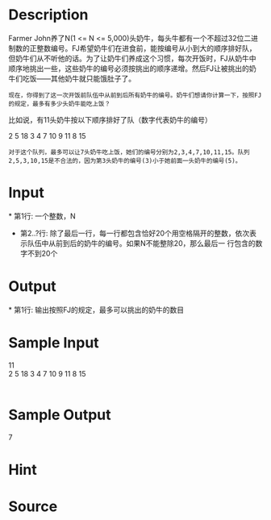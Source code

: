 
# Description

<div class="content">    Farmer John养了N(1 &lt;= N &lt;= 5,000)头奶牛，每头牛都有一个不超过32位二进制数的正整数编号。FJ希望奶牛们在进食前，能按编号从小到大的顺序排好队，但奶牛们从不听他的话。为了让奶牛们养成这个习惯，每次开饭时，FJ从奶牛中顺序地挑出一些，这些奶牛的编号必须按挑出的顺序递增。然后FJ让被挑出的奶牛们吃饭——其他奶牛就只能饿肚子了。

    现在，你得到了这一次开饭前队伍中从前到后所有奶牛的编号。奶牛们想请你计算一下，按照FJ的规定，最多有多少头奶牛能吃上饭？

比如说，有11头奶牛按以下顺序排好了队（数字代表奶牛的编号）

2 5 18 3 4 7 10 9 11 8 15

    对于这个队列，最多可以让7头奶牛吃上饭，她们的编号分别为2,3,4,7,10,11,15。队列2,5,3,10,15是不合法的，因为第3头奶牛的编号(3)小于她前面一头奶牛的编号(5)。

</div>

# Input

<div class="content">* 第1行: 一个整数，N

* 第2..?行: 除了最后一行，每一行都包含恰好20个用空格隔开的整数，依次表             示队伍中从前到后的奶牛的编号。如果N不能整除20，那么最后一              行包含的数字不到20个
</div>

# Output

<div class="content">* 第1行: 输出按照FJ的规定，最多可以挑出的奶牛的数目
</div>

# Sample Input

<div class="content"><span class="sampledata">11<br/>
2 5 18 3 4 7 10 9 11 8 15<br/>
<br/>
</span></div>

# Sample Output

<div class="content"><span class="sampledata">7</span></div>

# Hint

<div class="content"><p></p></div>

# Source

<div class="content"><p><a href="problemset.php?search="></a></p></div>


